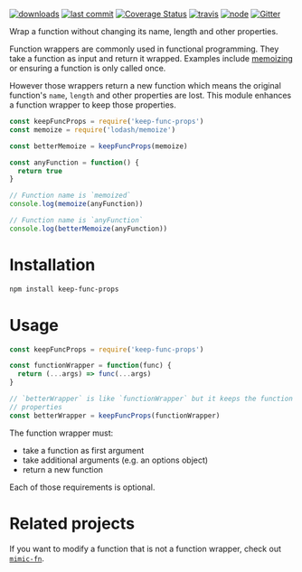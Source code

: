 [![downloads](https://img.shields.io/npm/dt/keep-func-props.svg?logo=npm)](https://www.npmjs.com/package/keep-func-props) [![last commit](https://img.shields.io/github/last-commit/ehmicky/keep-func-props.svg?logo=github&logoColor=white)](https://github.com/ehmicky/keep-func-props/graphs/contributors) [![Coverage Status](https://img.shields.io/codecov/c/github/ehmicky/keep-func-props.svg?label=test%20coverage&logo=codecov)](https://codecov.io/gh/ehmicky/keep-func-props) [![travis](https://img.shields.io/travis/ehmicky/keep-func-props/master.svg?logo=travis)](https://travis-ci.org/ehmicky/keep-func-props/builds) [![node](https://img.shields.io/node/v/keep-func-props.svg?logo=node.js)](#) [![Gitter](https://img.shields.io/gitter/room/ehmicky/keep-func-props.svg?logo=gitter)](https://gitter.im/ehmicky/keep-func-props)

Wrap a function without changing its name, length and other properties.

Function wrappers are commonly used in functional programming. They take a
function as input and return it wrapped. Examples include
[memoizing](https://github.com/planttheidea/moize) or ensuring a function is
only called once.

However those wrappers return a new function which means the original
function's `name`, `length` and other properties are lost. This module
enhances a function wrapper to keep those properties.

<!-- eslint-disable import/no-extraneous-dependencies, import/no-internal-modules, node/no-extraneous-require -->

```js
const keepFuncProps = require('keep-func-props')
const memoize = require('lodash/memoize')

const betterMemoize = keepFuncProps(memoize)

const anyFunction = function() {
  return true
}

// Function name is `memoized`
console.log(memoize(anyFunction))

// Function name is `anyFunction`
console.log(betterMemoize(anyFunction))
```

# Installation

```bash
npm install keep-func-props
```

# Usage

```js
const keepFuncProps = require('keep-func-props')

const functionWrapper = function(func) {
  return (...args) => func(...args)
}

// `betterWrapper` is like `functionWrapper` but it keeps the function
// properties
const betterWrapper = keepFuncProps(functionWrapper)
```

The function wrapper must:

- take a function as first argument
- take additional arguments (e.g. an options object)
- return a new function

Each of those requirements is optional.

# Related projects

If you want to modify a function that is not a function wrapper, check out
[`mimic-fn`](https://github.com/sindresorhus/mimic-fn).

